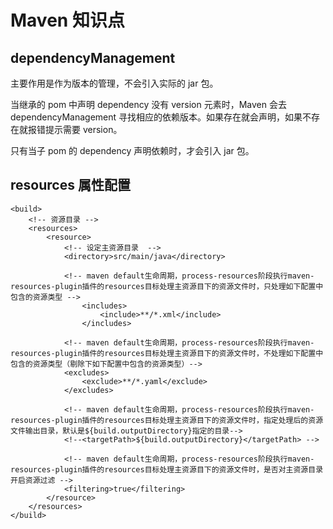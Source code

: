 # Maven 知识点
## dependencyManagement
主要作用是作为版本的管理，不会引入实际的 jar 包。

当继承的 pom 中声明 dependency 没有 version 元素时，Maven 会去 dependencyManagement 寻找相应的依赖版本。如果存在就会声明，如果不存在就报错提示需要 version。

只有当子 pom 的 dependency 声明依赖时，才会引入 jar 包。

## resources 属性配置
```
<build>
    <!-- 资源目录 -->    
    <resources>    
        <resource>    
            <!-- 设定主资源目录  -->    
            <directory>src/main/java</directory>    

            <!-- maven default生命周期，process-resources阶段执行maven-resources-plugin插件的resources目标处理主资源目下的资源文件时，只处理如下配置中包含的资源类型 -->     
                <includes>
                    <include>**/*.xml</include>
                </includes>  
                    
            <!-- maven default生命周期，process-resources阶段执行maven-resources-plugin插件的resources目标处理主资源目下的资源文件时，不处理如下配置中包含的资源类型（剔除下如下配置中包含的资源类型）-->      
            <excludes>  
                <exclude>**/*.yaml</exclude>  
            </excludes>  

            <!-- maven default生命周期，process-resources阶段执行maven-resources-plugin插件的resources目标处理主资源目下的资源文件时，指定处理后的资源文件输出目录，默认是${build.outputDirectory}指定的目录-->      
            <!--<targetPath>${build.outputDirectory}</targetPath> -->      

            <!-- maven default生命周期，process-resources阶段执行maven-resources-plugin插件的resources目标处理主资源目下的资源文件时，是否对主资源目录开启资源过滤 -->    
            <filtering>true</filtering>     
        </resource>  			
    </resources> 	
</build>
```